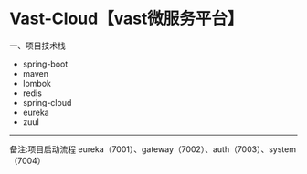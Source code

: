 # Vast-Cloud【vast微服务平台】
  一、项目技术栈
  * spring-boot
  * maven
  * lombok
  * redis
  * spring-cloud
  * eureka
  * zuul

---
备注:项目启动流程 eureka（7001）、gateway（7002）、auth（7003）、system（7004）